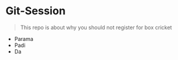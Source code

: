 # Git-Session

>This repo is about why you should not register for box cricket
- Parama
- Padi
- Da
